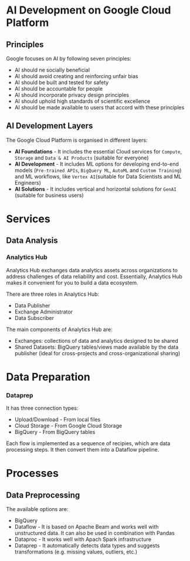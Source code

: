 # AI Development on Google Cloud Platform
## Principles
Google focuses on AI by following seven principles:
- AI should ne socially beneficial
- AI should avoid creating and reinforcing unfair bias
- AI should be built and tested for safety
- AI should be accountable for people
- AI should incorporate privacy design principles
- AI should uphold high standards of scientific excellence
- AI should be made available to users that accord with these principles

## AI Development Layers
The Google Cloud Platform is organised in different layers:
- **AI Foundations** - It includes the essential Cloud services for `Compute`, `Storage` and `Data & AI Products` (suitable for everyone)
- **AI Development** - It includes ML options for developing end-to-end models (`Pre-trained APIs`, `BigQuery ML`, `AutoML` and `Custom Training`) and ML workflows, like `Vertex AI`(suitable for Data Scientists and ML Engineers)
- **AI Solutions** - It includes vertical and horizontal solutions for `GenAI` (suitable for business users)


# Services
## Data Analysis
### Analytics Hub
Analytics Hub exchanges data analytics assets across organizations to address challenges of data reliability and cost. Essentially, Analytics Hub makes it convenient for you to build a data ecosystem.

There are three roles in Analytics Hub:
- Data Publisher
- Exchange Administrator
- Data Subscriber

The main components of Analytics Hub are:
- Exchanges: collections of data and analytics designed to be shared
- Shared Datasets: BigQuery tables/views made available by the data publisher (ideal for cross-projects and cross-organizational sharing)

# Data Preparation
### Dataprep
It has three connection types:
- Upload/Download - From local files
- Cloud Storage - From Google Cloud Storage
- BigQuery - From BigQuery tables

Each flow is implemented as a sequence of recipies, which are data processing steps. It then convert them into a Dataflow pipeline.

# Processes
## Data Preprocessing
The available options are:
- BigQuery
- Dataflow - It is based on Apache Beam and works well with unstructured data. It can also be used in combination with Pandas
- Dataproc - It works well with Apach Spark infrastructure
- Dataprep - It automatically detects data types and suggests transformations (e.g. missing values, outliers, etc.)
